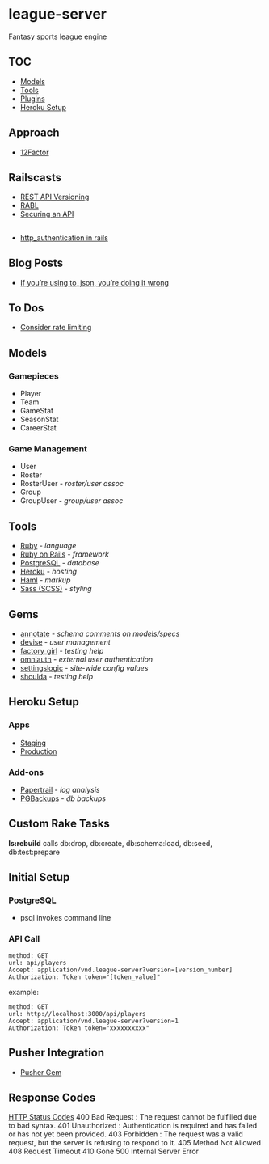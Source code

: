 # league-server

Fantasy sports league engine

## TOC

* [Models](#models)
* [Tools](#tools)
* [Plugins](#plugins)
* [Heroku Setup](#heroku-setup)

## Approach

* [12Factor](http://www.12factor.net/)

## Railscasts

* [REST API Versioning](http://railscasts.com/episodes/350-rest-api-versioning)
* [RABL](http://railscasts.com/episodes/322-rabl)
* [Securing an API](http://railscasts.com/episodes/352-securing-an-api)

##

* [http_authentication in rails](http://api.rubyonrails.org/classes/ActionController/HttpAuthentication/Token/ControllerMethods.html)

## Blog Posts
* [If you’re using to_json, you’re doing it wrong](http://engineering.gomiso.com/2011/05/16/if-youre-using-to_json-youre-doing-it-wrong/)

## To Dos

* [Consider rate limiting](http://developer.github.com/v3/#rate-limiting)

## Models

### Gamepieces

* Player
* Team
* GameStat
* SeasonStat
* CareerStat

### Game Management

* User
* Roster
* RosterUser - *roster/user assoc*
* Group
* GroupUser - *group/user assoc*

## Tools

* [Ruby](http://ruby-lang.org) - *language*
* [Ruby on Rails](http://rubyonrails.org) - *framework*
* [PostgreSQL](http://www.postgresql.org) - *database*
* [Heroku](http://heroku.com) - *hosting*
* [Haml](http://haml.info) - *markup*
* [Sass (SCSS)](http://sass-lang.com/) - *styling*

## Gems

* [annotate](https://github.com/ctran/annotate_models) - *schema comments on models/specs*
* [devise](https://github.com/plataformatec/devise) - *user management*
* [factory_girl](https://github.com/thoughtbot/factory_girl) - *testing help*
* [omniauth](https://github.com/intridea/omniauth) - *external user authentication*
* [settingslogic](https://github.com/binarylogic/settingslogic) - *site-wide config values*
* [shoulda](https://github.com/thoughtbot/shoulda) - *testing help*

## Heroku Setup

### Apps

* [Staging](http://league-server-stage.herokuapp.com)
* [Production](http://league-server-prod.herokuapp.com)

### Add-ons

* [Papertrail](https://papertrailapp.com) - *log analysis*
* [PGBackups](https://addons.heroku.com/pgbackups) - *db backups*

## Custom Rake Tasks

**ls:rebuild** calls db:drop, db:create, db:schema:load, db:seed, db:test:prepare

## Initial Setup

### PostgreSQL

* psql invokes command line

### API Call 

    method: GET
    url: api/players
    Accept: application/vnd.league-server?version=[version_number]  
    Authorization: Token token="[token_value]" 

example:

    method: GET
    url: http://localhost:3000/api/players
    Accept: application/vnd.league-server?version=1  
    Authorization: Token token="xxxxxxxxxx" 

## Pusher Integration

* [Pusher Gem](https://github.com/pusher/pusher-gem)

## Response Codes

[HTTP Status Codes](http://en.wikipedia.org/wiki/List_of_HTTP_status_codes)
400 Bad Request : The request cannot be fulfilled due to bad syntax.
401 Unauthorized : Authentication is required and has failed or has not yet been provided.
403 Forbidden : The request was a valid request, but the server is refusing to respond to it.
405 Method Not Allowed
408 Request Timeout
410 Gone
500 Internal Server Error